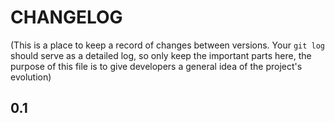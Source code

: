 # CHANGELOG

(This is a place to keep a record of changes between versions. Your `git log` should serve as a detailed log, so only keep the important parts here, the purpose of this file is to give developers a general idea of the project's evolution)

## 0.1
